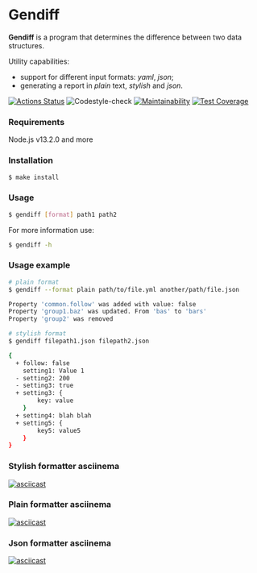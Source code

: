 # Gendiff

**Gendiff** is a program that determines the difference between two data structures.

Utility capabilities:

- support for different input formats: *yaml*, *json*;
- generating a report in *plain* text, *stylish* and *json*.
 
[![Actions Status](https://github.com/almax-21/frontend-project-lvl2/workflows/hexlet-check/badge.svg)](https://github.com/almax-21/frontend-project-lvl2/actions)
![Codestyle-check](https://github.com/almax-21/frontend-project-lvl2/workflows/Codestyle-check/badge.svg)
[![Maintainability](https://api.codeclimate.com/v1/badges/dec3679a488b13a5f93c/maintainability)](https://codeclimate.com/github/almax-21/frontend-project-lvl2/maintainability)
[![Test Coverage](https://api.codeclimate.com/v1/badges/dec3679a488b13a5f93c/test_coverage)](https://codeclimate.com/github/almax-21/frontend-project-lvl2/test_coverage)

### Requirements
Node.js v13.2.0 and more

### Installation
```sh
$ make install
```

### Usage
```sh
$ gendiff [format] path1 path2
```

For more information use:
```sh
$ gendiff -h
```

### Usage example
```sh
# plain format
$ gendiff --format plain path/to/file.yml another/path/file.json

Property 'common.follow' was added with value: false
Property 'group1.baz' was updated. From 'bas' to 'bars'
Property 'group2' was removed

# stylish format
$ gendiff filepath1.json filepath2.json

{
  + follow: false
    setting1: Value 1
  - setting2: 200
  - setting3: true
  + setting3: {
        key: value
    }
  + setting4: blah blah
  + setting5: {
        key5: value5
    }
}
```

### Stylish formatter asciinema
[![asciicast](https://asciinema.org/a/curveTNlAazevfUDe98E9MsNI.svg)](https://asciinema.org/a/curveTNlAazevfUDe98E9MsNI)

### Plain formatter asciinema
[![asciicast](https://asciinema.org/a/LO8XwUJouj2FDefVJkjXS3vXV.svg)](https://asciinema.org/a/LO8XwUJouj2FDefVJkjXS3vXV)

### Json formatter asciinema
[![asciicast](https://asciinema.org/a/brVLDKLI8b4LKz45gkGwtDnNf.svg)](https://asciinema.org/a/brVLDKLI8b4LKz45gkGwtDnNf)